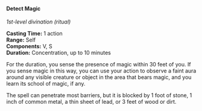 #### Detect Magic
<!-- TODO Check and tag this spell -->
<!-- markdownlint-disable-next-line no-emphasis-as-heading -->
_1st-level divination (ritual)_

**Casting Time:** 1 action \
**Range:** Self \
**Components:** V, S \
**Duration:** Concentration, up to 10 minutes

For the duration, you sense the presence of magic within 30 feet of you.
If you sense magic in this way, you can use your action to observe a faint aura around any visible creature or object in the area that bears magic, and you learn its school of magic, if any.

The spell can penetrate most barriers, but it is blocked by 1 foot of stone, 1 inch of common metal, a thin sheet of lead, or 3 feet of wood or dirt.
